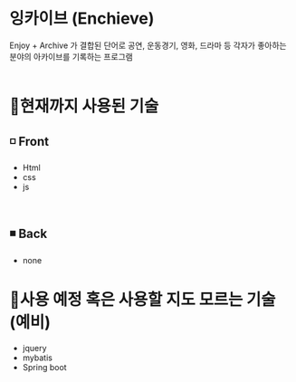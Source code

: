# 잉카이브 (Enchieve)
Enjoy + Archive 가 결합된 단어로 공연, 운동경기, 영화, 드라마 등 각자가 좋아하는 분야의 아카이브를 기록하는 프로그램 
<br><br>
 
# 🚩현재까지 사용된 기술
## ◽ Front
* Html
* css 
* js
  

<br>

## ◾ Back  
* none

# 🚩사용 예정 혹은 사용할 지도 모르는 기술 (예비)
* jquery
* mybatis
* Spring boot
 
